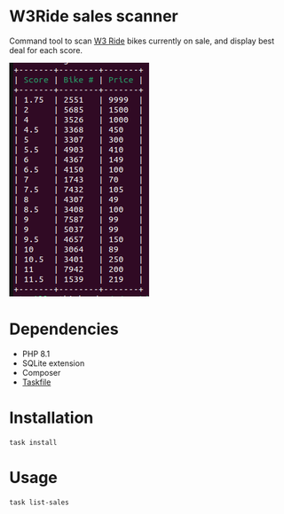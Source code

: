 # W3Ride sales scanner

Command tool to scan [W3 Ride](https://w3ride.io/) bikes currently on sale, and display best deal for each score.

![hello](./doc/output.png)

# Dependencies

- PHP 8.1
- SQLite extension
- Composer
- [Taskfile](https://taskfile.dev/)

# Installation

```shell
task install
```

# Usage

```shell
task list-sales
```
